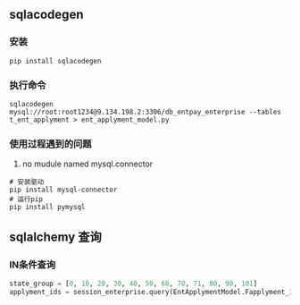## sqlacodegen

### 安装

```shell
pip install sqlacodegen
```

### 执行命令

```shell
sqlacodegen mysql://root:root1234@9.134.198.2:3306/db_entpay_enterprise --tables t_ent_applyment > ent_applyment_model.py
```

### 使用过程遇到的问题

1.  no mudule named mysql.connector

   ```shell
   # 安装驱动
   pip install mysql-connector
   # 运行pip
   pip install pymysql
   ```

   

## sqlalchemy 查询

### IN条件查询

```python
state_group = [0, 10, 20, 30, 40, 50, 60, 70, 71, 80, 90, 101]
applyment_ids = session_enterprise.query(EntApplymentModel.Fapplyment_id).filter(EntApplymentModel.Fuid == uid,EntApplymentModel.Fstate.in_(state_group)).all()
```

